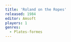 ```yaml
---
title: 'Roland on the Ropes'
released: 1984
editor: Amsoft
players: 1
genres:
  - Plates-formes
---
```

